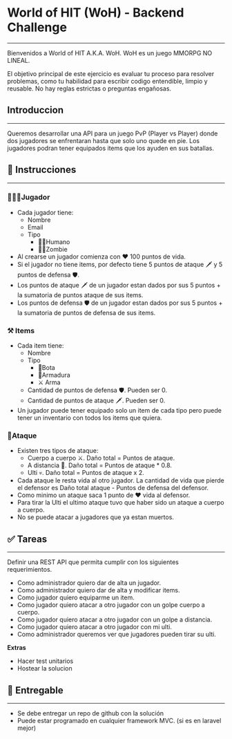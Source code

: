 # World of HIT (WoH) - Backend Challenge

---

Bienvenidos a World of HIT A.K.A. WoH. WoH es un juego MMORPG NO LINEAL.

El objetivo principal de este ejercicio es evaluar tu proceso para resolver problemas, como tu habilidad para escribir codigo entendible, limpio y reusable. No hay reglas estrictas o preguntas engañosas.

## Introduccion

---

Queremos desarrollar una API para un juego PvP (Player vs Player) donde dos jugadores se enfrentaran hasta que solo uno quede en pie. Los jugadores podran tener equipados items que los ayuden en sus batallas.

## 📜 Instrucciones

---

### 🙍🏻‍♂️Jugador

- Cada jugador tiene:
    - Nombre
    - Email
    - Tipo
        - 👨🏻Humano
        - 🧟‍♂️Zombie
- Al crearse un jugador comienza con ❤️ 100 puntos de vida.
- Si el jugador no tiene items, por defecto tiene 5 puntos de ataque 🗡 y 5 puntos de defensa 🛡.
- Los puntos de ataque 🗡 de un jugador estan dados por sus 5 puntos + la sumatoria de puntos ataque de sus items.
- Los puntos de defensa 🛡 de un jugador estan dados por sus 5 puntos + la sumatoria de puntos de defensa de sus items.

### ⚒ Items

- Cada item tiene:
    - Nombre
    - Tipo
        - 🥾Bota
        - 🧥Armadura
        - ⚔️ Arma
    - Cantidad de puntos de defensa 🛡. Pueden ser 0.
    - Cantidad de puntos de ataque 🗡. Pueden ser 0.
- Un jugador puede tener equipado solo un item de cada tipo pero puede tener un inventario con todos los items que quiera.

### 🤺Ataque

- Existen tres tipos de ataque:
    - Cuerpo a cuerpo ⚔️. Daño total = Puntos de ataque.
    - A distancia 🏹. Daño total = Puntos de ataque * 0.8.
    - Ulti 💀. Daño total = Puntos de ataque x 2.
- Cada ataque le resta vida al otro jugador. La cantidad de vida que pierde el defensor es Daño total ataque - Puntos de defensa del defensor.
- Como minimo un ataque saca 1 punto de ❤️ vida al defensor.
- Para tirar la Ulti el ultimo ataque tuvo que haber sido un ataque a cuerpo a cuerpo.
- No se puede atacar a jugadores que ya estan muertos.

## ✅ Tareas

---

Definir una REST API que permita cumplir con los siguientes requerimientos.

- Como administrador quiero dar de alta un jugador.
- Como administrador quiero dar de alta y modificar items.
- Como jugador quiero equiparme un item.
- Como jugador quiero atacar a otro jugador con un golpe cuerpo a cuerpo.
- Como jugador quiero atacar a otro jugador con un golpe a distancia.
- Como jugador quiero atacar a otro jugador con mi ulti.
- Como administrador queremos ver que jugadores pueden tirar su ulti.

**Extras**

- Hacer test unitarios
- Hostear la solucion

## 🤝 Entregable

---

- Se debe entregar un repo de github con la solución
- Puede estar programado en cualquier framework MVC. (si es en laravel mejor)
